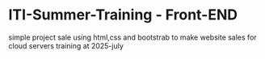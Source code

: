 # ITI-Summer-Training - Front-END

 simple project sale using html,css and bootstrab to make website sales
 for cloud servers training at 2025-july
